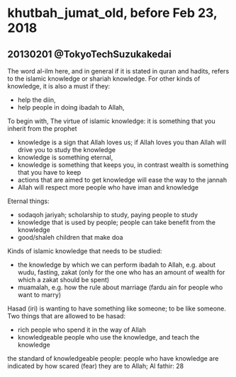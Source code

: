 # khutbah_jumat_old, before Feb 23, 2018

## 20130201 @TokyoTechSuzukakedai
The word al-ilm here, and in general if it is stated in quran and hadits, 
refers to the islamic knowledge or shariah knowledge.
For other kinds of knowledge, it is also a must if they:
* help the diin, 
* help people in doing ibadah to Allah, 

To begin with, 
The virtue of islamic knowledge: it is something that you inherit from the prophet
* knowledge is a sign that Allah loves us; if Allah loves you than Allah will drive you to study the knowledge
* knowledge is something eternal,
* knowledge is something that keeps you, in contrast wealth is something that you have to keep
* actions that are aimed to get knowledge will ease the way to the jannah
* Allah will respect more people who have iman and knowledge

Eternal things:
* sodaqoh jariyah; scholarship to study, paying people to study 
* knowledge that is used by people; people can take benefit from the knowledge
* good/shaleh children that make doa

Kinds of islamic knowledge that needs to be studied:
* the knowledge by which we can perform ibadah to Allah, e.g. about wudu, fasting, zakat (only for the one who has an amount of wealth for which a zakat should be spent)
* muamalah, e.g. how the rule about marriage (fardu ain for people who want to marry)

Hasad (iri) is wanting to have something like someone; to be like someone.
Two things that are allowed to be hasad:
* rich people who spend it in the way of Allah
* knowledgeable people who use the knowledge, and teach the knowledge

the standard of knowledgeable people:
people who have knowledge are indicated by how scared (fear) they are to Allah;
Al fathir: 28
